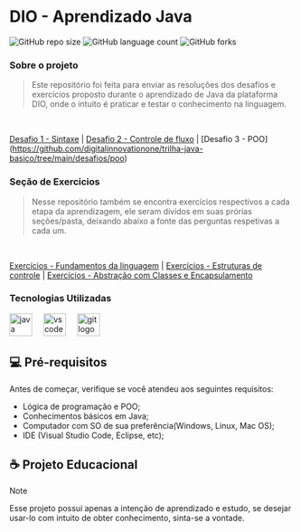 # DIO - Aprendizado Java

![GitHub repo size](https://img.shields.io/github/repo-size/Zev07/DIO-Basic-Java-Challenge?style=for-the-badge)
![GitHub language count](https://img.shields.io/github/languages/count/Zev07/DIO-Basic-Java-Challenge?style=for-the-badge)
![GitHub forks](https://img.shields.io/github/forks/Zev07/DIO-Basic-Java-Challenge?style=for-the-badge)

### Sobre o projeto
> Este repositório foi feita para enviar as resoluçôes dos desafios e exercícios proposto durante o aprendizado de Java da plataforma DIO, onde o intuito é praticar e testar o conhecimento na linguagem.
<br>

[Desafio 1 - Sintaxe](https://github.com/digitalinnovationone/trilha-java-basico/tree/main/desafios/sintaxe)
| [Desafio 2 - Controle de fluxo](https://github.com/digitalinnovationone/trilha-java-basico/tree/main/desafios/controle-fluxo) | [Desafio 3 - POO] (https://github.com/digitalinnovationone/trilha-java-basico/tree/main/desafios/poo)

### Seção de Exercicios
>Nesse repositório também se encontra exercícios respectivos a cada etapa da aprendizagem, ele seram dividos em suas prórias seções/pasta, deixando abaixo a fonte das perguntas respetivas a cada um.
<br>

[Exercícios - Fundamentos da linguagem](https://github.com/digitalinnovationone/exercicios-java-basico/blob/main/exercicios/1%20-%20Fundamentos%20da%20Linguagem%20de%20Programa%C3%A7%C3%A3o%20Java.md) | [Exercícios - Estruturas de controle](https://github.com/digitalinnovationone/exercicios-java-basico/blob/main/exercicios/2%20-%20Estruturas%20de%20Controle%20em%20Java.MD) | [Exercícios - Abstração com Classes e Encapsulamento](https://github.com/digitalinnovationone/exercicios-java-basico/blob/main/exercicios/3%20-%20Java%20e%20a%20Arte%20da%20Abstra%C3%A7%C3%A3o%20com%20Classes%20e%20Encapsulamento.md)

### Tecnologias Utilizadas

<div align="left">
  <img src="https://cdn.jsdelivr.net/gh/devicons/devicon/icons/java/java-original.svg" height="40" alt="java logo"  />
  <img width="12" />
  <img src="https://cdn.jsdelivr.net/gh/devicons/devicon/icons/vscode/vscode-original.svg" height="40" alt="vscode logo"  />
  <img width="12" />
  <img src="https://cdn.jsdelivr.net/gh/devicons/devicon/icons/git/git-original.svg" height="40" alt="git logo"  />
</div>

###

## 💻 Pré-requisitos

Antes de começar, verifique se você atendeu aos seguintes requisitos:

- Lógica de programação e POO;
- Conhecimentos básicos em Java;
- Computador com SO de sua preferência(Windows, Linux, Mac OS);
- IDE (Visual Studio Code, Eclipse, etc);

## ☕ Projeto Educacional
> [!NOTE]
> Esse projeto possui apenas a intenção de aprendizado e estudo, se desejar usar-lo com intuito de obter conhecimento, sinta-se a vontade.

